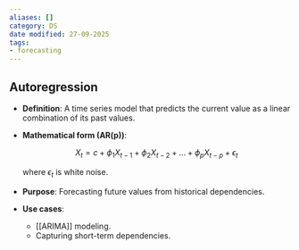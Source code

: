 ```yaml
---
aliases: []
category: DS
date modified: 27-09-2025
tags:
- forecasting
---
```

## Autoregression

* **Definition**: A time series model that predicts the current value as a linear combination of its past values.
* **Mathematical form (AR(p))**:

  $$
  X_t = c + \phi_1 X_{t-1} + \phi_2 X_{t-2} + \dots + \phi_p X_{t-p} + \epsilon_t
  $$

  where $\epsilon_t$ is white noise.
* **Purpose**: Forecasting future values from historical dependencies.
* **Use cases**:
  * [[ARIMA]] modeling.
  * Capturing short-term dependencies.